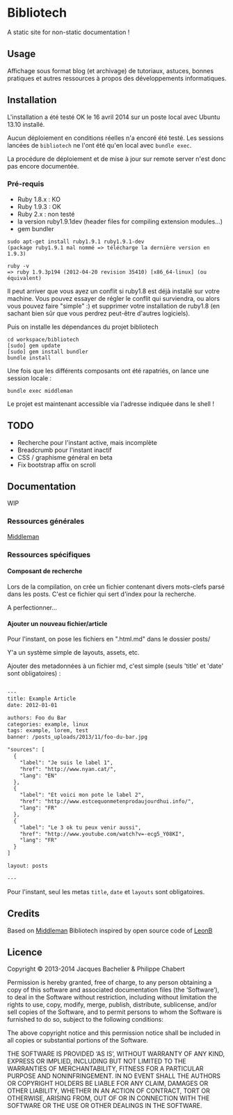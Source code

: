 Bibliotech
==========

A static site for non-static documentation !

## Usage

Affichage sous format blog (et archivage) de tutoriaux, astuces, bonnes pratiques et autres ressources à propos des développements informatiques.

## Installation

L'installation a été testé OK le 16 avril 2014 sur un poste local avec Ubuntu 13.10 installé.

Aucun déploiement en conditions réelles n'a encoré été testé. Les sessions lancées de `bibliotech` ne l'ont été qu'en local avec `bundle exec`.

La procédure de déploiement et de mise à jour sur remote server n'est donc pas encore documentée.

### Pré-requis

* Ruby 1.8.x : KO
* Ruby 1.9.3 : OK
* Ruby 2.x   : non testé
* la version ruby1.9.1dev (header files for compiling extension modules...)
* gem bundler

```shell
sudo apt-get install ruby1.9.1 ruby1.9.1-dev
(package ruby1.9.1 mal nommé => télécharge la dernière version en 1.9.3)

ruby -v
=> ruby 1.9.3p194 (2012-04-20 revision 35410) [x86_64-linux] (ou équivalent)
```

Il peut arriver que vous ayez un conflit si ruby1.8 est déjà installé sur votre machine. Vous pouvez essayer de régler le conflit qui surviendra, ou alors vous pouvez faire "simple" :) et supprimer votre installation de ruby1.8 (en sachant bien sûr que vous perdrez peut-être d'autres logiciels).

Puis on installe les dépendances du projet bibliotech

```shell
cd workspace/bibliotech
[sudo] gem update
[sudo] gem install bundler
bundle install
```

Une fois que les différents composants ont été rapatriés, on lance une session locale :

```shell
bundle exec middleman
```

Le projet est maintenant accessible via l'adresse indiquée dans le shell !

## TODO

* Recherche pour l'instant active, mais incomplète
* Breadcrumb pour l'instant inactif
* CSS / graphisme général en beta
* Fix bootstrap affix on scroll

## Documentation

WIP

### Ressources générales

[Middleman](http://middlemanapp.com/)

### Ressources spécifiques

#### Composant de recherche

Lors de la compilation, on crée un fichier contenant divers mots-clefs parsé dans les posts. C'est ce fichier qui sert d'index pour la recherche.

A perfectionner...

#### Ajouter un nouveau fichier/article

Pour l'instant, on pose les fichiers en ".html.md" dans le dossier posts/

Y'a un système simple de layouts, assets, etc.

Ajouter des metadonnées à un fichier md, c'est simple (seuls 'title' et 'date' sont obligatoires) :

```markdown

---
title: Example Article
date: 2012-01-01

authors: Foo du Bar
categories: example, linux
tags: example, lorem, test
banner: /posts_uploads/2013/11/foo-du-bar.jpg

"sources": [
  {
    "label": "Je suis le label 1",
    "href": "http://www.nyan.cat/",
    "lang": "EN"
  },
  {
    "label": "Et voici mon pote le label 2",
    "href": "http://www.estcequonmetenprodaujourdhui.info/",
    "lang": "FR"
  },
  {
    "label": "Le 3 ok tu peux venir aussi",
    "href": "http://www.youtube.com/watch?v=-ecg5_Y08KI",
    "lang": "FR"
  }
]

layout: posts

---

```

Pour l'instant, seul les metas `title`, `date` et `layouts` sont obligatoires.

## Credits

Based on [Middleman](http://middlemanapp.com/)
Bibliotech inspired by open source code of [LeonB](https://github.com/LeonB/blog.vanutsteen.nl)

## Licence

Copyright © 2013-2014 Jacques Bachelier & Philippe Chabert

Permission is hereby granted, free of charge, to any person obtaining a copy of this software and associated documentation files (the ‘Software’), to deal in the Software without restriction, including without limitation the rights to use, copy, modify, merge, publish, distribute, sublicense, and/or sell copies of the Software, and to permit persons to whom the Software is furnished to do so, subject to the following conditions:

The above copyright notice and this permission notice shall be included in all copies or substantial portions of the Software.

THE SOFTWARE IS PROVIDED ‘AS IS’, WITHOUT WARRANTY OF ANY KIND, EXPRESS OR IMPLIED, INCLUDING BUT NOT LIMITED TO THE WARRANTIES OF MERCHANTABILITY, FITNESS FOR A PARTICULAR PURPOSE AND NONINFRINGEMENT. IN NO EVENT SHALL THE AUTHORS OR COPYRIGHT HOLDERS BE LIABLE FOR ANY CLAIM, DAMAGES OR OTHER LIABILITY, WHETHER IN AN ACTION OF CONTRACT, TORT OR OTHERWISE, ARISING FROM, OUT OF OR IN CONNECTION WITH THE SOFTWARE OR THE USE OR OTHER DEALINGS IN THE SOFTWARE.

